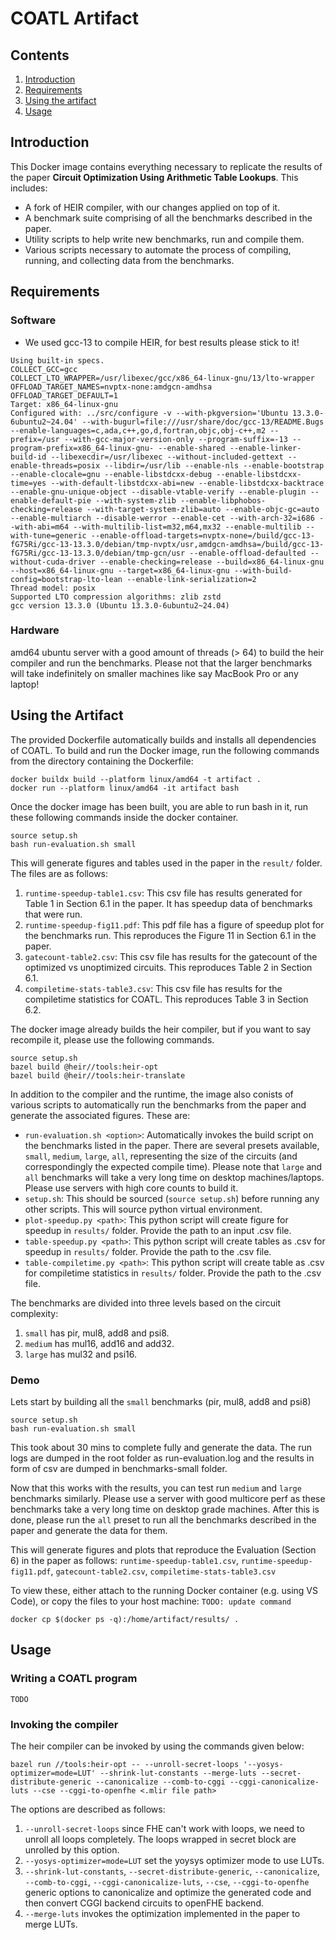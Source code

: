# COATL Artifact
## Contents
1) [Introduction](#introduction)
2) [Requirements](#requirements)
3) [Using the artifact](#using-the-artifact)
4) [Usage](#usage)

## Introduction
This Docker image contains everything necessary to replicate the results of the paper **Circuit Optimization Using Arithmetic Table Lookups**.
This includes:
* A fork of HEIR compiler, with our changes applied on top of it.
* A benchmark suite comprising of all the benchmarks described in the paper.
* Utility scripts to help write new benchmarks, run and compile them.
* Various scripts necessary to automate the process of compiling, running, and collecting data from the benchmarks.

## Requirements
### Software
* We used gcc-13 to compile HEIR, for best results please stick to it!
```
Using built-in specs.
COLLECT_GCC=gcc
COLLECT_LTO_WRAPPER=/usr/libexec/gcc/x86_64-linux-gnu/13/lto-wrapper
OFFLOAD_TARGET_NAMES=nvptx-none:amdgcn-amdhsa
OFFLOAD_TARGET_DEFAULT=1
Target: x86_64-linux-gnu
Configured with: ../src/configure -v --with-pkgversion='Ubuntu 13.3.0-6ubuntu2~24.04' --with-bugurl=file:///usr/share/doc/gcc-13/README.Bugs --enable-languages=c,ada,c++,go,d,fortran,objc,obj-c++,m2 --prefix=/usr --with-gcc-major-version-only --program-suffix=-13 --program-prefix=x86_64-linux-gnu- --enable-shared --enable-linker-build-id --libexecdir=/usr/libexec --without-included-gettext --enable-threads=posix --libdir=/usr/lib --enable-nls --enable-bootstrap --enable-clocale=gnu --enable-libstdcxx-debug --enable-libstdcxx-time=yes --with-default-libstdcxx-abi=new --enable-libstdcxx-backtrace --enable-gnu-unique-object --disable-vtable-verify --enable-plugin --enable-default-pie --with-system-zlib --enable-libphobos-checking=release --with-target-system-zlib=auto --enable-objc-gc=auto --enable-multiarch --disable-werror --enable-cet --with-arch-32=i686 --with-abi=m64 --with-multilib-list=m32,m64,mx32 --enable-multilib --with-tune=generic --enable-offload-targets=nvptx-none=/build/gcc-13-fG75Ri/gcc-13-13.3.0/debian/tmp-nvptx/usr,amdgcn-amdhsa=/build/gcc-13-fG75Ri/gcc-13-13.3.0/debian/tmp-gcn/usr --enable-offload-defaulted --without-cuda-driver --enable-checking=release --build=x86_64-linux-gnu --host=x86_64-linux-gnu --target=x86_64-linux-gnu --with-build-config=bootstrap-lto-lean --enable-link-serialization=2
Thread model: posix
Supported LTO compression algorithms: zlib zstd
gcc version 13.3.0 (Ubuntu 13.3.0-6ubuntu2~24.04)
```
### Hardware
amd64 ubuntu server with a good amount of threads (> 64) to build the heir compiler and run the benchmarks. Please not that the larger benchmarks will take indefinitely on smaller machines like say MacBook Pro or any laptop!

## Using the Artifact
The provided Dockerfile automatically builds and installs all dependencies of COATL.
To build and run the Docker image, run the following commands from the directory containing the Dockerfile:
```
docker buildx build --platform linux/amd64 -t artifact .
docker run --platform linux/amd64 -it artifact bash
```
Once the docker image has been built, you are able to run bash in it, run these following commands inside the docker container.

```
source setup.sh
bash run-evaluation.sh small
```

This will generate figures and tables used in the paper in the `result/` folder. The files are as follows:
1. `runtime-speedup-table1.csv`: This csv file has results generated for Table 1 in Section 6.1 in the paper. It has speedup data of benchmarks that were run.
2. `runtime-speedup-fig11.pdf`: This pdf file has a figure of speedup plot for the benchmarks run. This reproduces the Figure 11 in Section 6.1 in the paper.
3. `gatecount-table2.csv`: This csv file has results for the gatecount of the optimized vs unoptimized circuits. This reproduces Table 2 in Section 6.1.
4. `compiletime-stats-table3.csv`: This csv file has results for the compiletime statistics for COATL. This reproduces Table 3 in Section 6.2.

The docker image already builds the heir compiler, but if you want to say recompile it, please use the following commands.
```
source setup.sh
bazel build @heir//tools:heir-opt
bazel build @heir//tools:heir-translate
```

In addition to the compiler and the runtime, the image also conists of various scripts to automatically run the benchmarks from the paper and generate the associated figures.
These are:
* `run-evaluation.sh <option>`: Automatically invokes the build script on the benchmarks listed in the paper. There are several presets available, `small`, `medium`, `large`, `all`, representing the size of the circuits (and correspondingly the expected compile time). Please note that `large` and `all` benchmarks will take a very long time on desktop machines/laptops. Please use servers with high core counts to build it.
* `setup.sh`: This should be sourced (`source setup.sh`) before running any other scripts. This will source python virtual environment.
* `plot-speedup.py <path>`: This python script will create figure for speedup in `results/` folder. Provide the path to an input .csv file.
* `table-speedup.py <path>`: This python script will create tables as .csv for speedup in `results/` folder. Provide the path to the .csv file.
* `table-compiletime.py <path>`: This python script will create table as .csv for compiletime statistics in `results/` folder. Provide the path to the .csv file.

The benchmarks are divided into three levels based on the circuit complexity:
1. `small` has pir, mul8, add8 and psi8.
2. `medium` has mul16, add16 and add32.
3. `large` has mul32 and psi16.

### Demo
Lets start by building all the `small` benchmarks (pir, mul8, add8 and psi8)

```
source setup.sh
bash run-evaluation.sh small
```
This took about 30 mins to complete fully and generate the data. The run logs are dumped in the root folder as run-evaluation.log and the results in form of csv are dumped in benchmarks-small folder.

Now that this works with the results, you can test run `medium` and `large` benchmarks similarly. Please use a server with good multicore perf as these benchmarks take a very long time on desktop grade machines. After this is done, please run the `all` preset to run all the benchmarks described in the paper and generate the data for them.

This will generate figures and plots that reproduce the Evaluation (Section 6) in the paper as follows: `runtime-speedup-table1.csv`, `runtime-speedup-fig11.pdf`, `gatecount-table2.csv`, `compiletime-stats-table3.csv`

To view these, either attach to the running Docker container (e.g. using VS Code), or copy the files to your host machine:
`TODO: update command`
```
docker cp $(docker ps -q):/home/artifact/results/ .
```

## Usage
### Writing a COATL program
`TODO`

### Invoking the compiler
The heir compiler can be invoked by using the commands given below:
```
bazel run //tools:heir-opt -- --unroll-secret-loops '--yosys-optimizer=mode=LUT' --shrink-lut-constants --merge-luts --secret-distribute-generic --canonicalize --comb-to-cggi --cggi-canonicalize-luts --cse --cggi-to-openfhe <.mlir file path>
```

The options are described as follows:
1. `--unroll-secret-loops` since FHE can't work with loops, we need to unroll all loops completely. The loops wrapped in secret block are unrolled by this option.
2. `--yosys-optimizer=mode=LUT` set the yoysys optimizer mode to use LUTs.
3. `--shrink-lut-constants`, `--secret-distribute-generic`, `--canonicalize`, `--comb-to-cggi`, `--cggi-canonicalize-luts`, `--cse`, `--cggi-to-openfhe` generic options to canonicalize and optimize the generated code and then convert CGGI backend circuits to openFHE backend.
4. `--merge-luts` invokes the optimization implemented in the paper to merge LUTs.